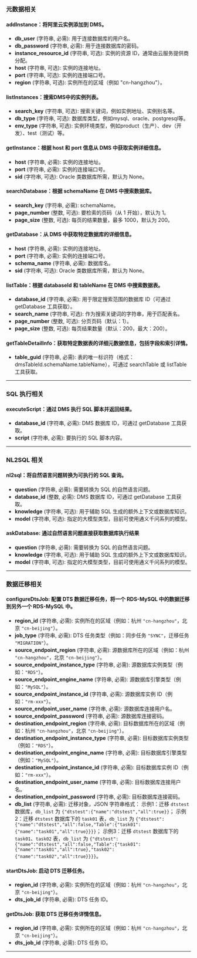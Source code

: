 
### 元数据相关
#### addInstance：将阿里云实例添加到 DMS。

- **db_user** (字符串, 必需): 用于连接数据库的用户名。
- **db_password** (字符串, 必需): 用于连接数据库的密码。
- **instance_resource_id** (字符串, 可选): 实例的资源 ID，通常由云服务提供商分配。
- **host** (字符串, 可选): 实例的连接地址。
- **port** (字符串, 可选): 实例的连接端口号。
- **region** (字符串, 可选): 实例所在的区域（例如 "cn-hangzhou"）。

#### listInstances：搜索DMS中的实例列表。

- **search_key** (字符串, 可选): 搜索关键词，例如实例地址、实例别名等。
- **db_type** (字符串, 可选): 数据库类型，例如mysql、oracle、postgresql等。
- **env_type** (字符串, 可选): 实例环境类型，例如product（生产）、dev（开发）、test（测试）等。

#### getInstance：根据 host 和 port 信息从 DMS 中获取实例详细信息。

- **host** (字符串, 必需): 实例的连接地址。
- **port** (字符串, 必需): 实例的连接端口号。
- **sid** (字符串, 可选): Oracle 类数据库所需，默认为 None。

#### searchDatabase：根据 schemaName 在 DMS 中搜索数据库。

- **search_key** (字符串, 必需): schemaName。
- **page_number** (整数, 可选): 要检索的页码（从 1 开始），默认为 1。
- **page_size** (整数, 可选): 每页的结果数量，最多 1000，默认为 200。

#### getDatabase：从 DMS 中获取特定数据库的详细信息。

- **host** (字符串, 必需): 实例的连接地址。
- **port** (字符串, 必需): 实例的连接端口号。
- **schema_name** (字符串, 必需): 数据库名。
- **sid** (字符串, 可选): Oracle 类数据库所需，默认为 None。

#### listTable：根据 databaseId 和 tableName 在 DMS 中搜索数据表。

- **database_id** (字符串, 必需): 用于限定搜索范围的数据库 ID（可通过 getDatabase 工具获取）。
- **search_name** (字符串, 可选): 作为搜索关键词的字符串，用于匹配表名。
- **page_number** (整数, 可选): 分页页码（默认：1）。
- **page_size** (整数, 可选): 每页结果数量（默认：200，最大：200）。

#### getTableDetailInfo：获取特定数据表的详细元数据信息，包括字段和索引详情。

- **table_guid** (字符串, 必需): 表的唯一标识符（格式：dmsTableId.schemaName.tableName），可通过 searchTable 或 listTable 工具获取。

---

### SQL 执行相关

#### executeScript：通过 DMS 执行 SQL 脚本并返回结果。

- **database_id** (字符串, 必需): DMS 数据库 ID，可通过 getDatabase 工具获取。
- **script** (字符串, 必需): 要执行的 SQL 脚本内容。

---

### NL2SQL 相关

#### nl2sql：将自然语言问题转换为可执行的 SQL 查询。

- **question** (字符串, 必需): 需要转换为 SQL 的自然语言问题。
- **database_id** (整数, 必需): DMS 数据库 ID，可通过 getDatabase 工具获取。
- **knowledge** (字符串, 可选): 用于辅助 SQL 生成的额外上下文或数据库知识。
- **model** (字符串, 可选): 指定的大模型类型，目前可使用通义千问系列的模型。


#### askDatabase: 通过自然语言问题直接获取数据库执行结果
- **question** (字符串, 必需): 需要转换为 SQL 的自然语言问题。
- **knowledge** (字符串, 可选): 用于辅助 SQL 生成的额外上下文或数据库知识。
- **model** (字符串, 可选): 指定的大模型类型，目前可使用通义千问系列的模型。

---
### 数据迁移相关

#### configureDtsJob: 配置 DTS 数据迁移任务，将一个 RDS-MySQL 中的数据迁移到另外一个 RDS-MySQL 中。
- **region_id** (字符串, 必需): 实例所在的区域（例如：杭州 `"cn-hangzhou"`，北京 `"cn-beijing"`）。
- **job_type** (字符串, 必需): DTS 任务类型（例如：同步任务 `"SYNC"`，迁移任务 `"MIGRATION"`）。
- **source_endpoint_region** (字符串, 必需): 源数据库所在的区域（例如：杭州 `"cn-hangzhou"`，北京 `"cn-beijing"`）。
- **source_endpoint_instance_type** (字符串, 必需): 源数据库实例类型（例如：`"RDS"`）。
- **source_endpoint_engine_name** (字符串, 必需): 源数据库引擎类型（例如：`"MySQL"`）。
- **source_endpoint_instance_id** (字符串, 必需): 源数据库实例 ID（例如：`"rm-xxx"`）。
- **source_endpoint_user_name** (字符串, 必需): 源数据库连接用户名。
- **source_endpoint_password** (字符串, 必需): 源数据库连接密码。
- **destination_endpoint_region** (字符串, 必需): 目标数据库所在的区域（例如：杭州 `"cn-hangzhou"`，北京 `"cn-beijing"`）。
- **destination_endpoint_instance_type** (字符串, 必需): 目标数据库实例类型（例如：`"RDS"`）。
- **destination_endpoint_engine_name** (字符串, 必需): 目标数据库引擎类型（例如：`"MySQL"`）。
- **destination_endpoint_instance_id** (字符串, 必需): 目标数据库实例 ID（例如：`"rm-xxx"`）。
- **destination_endpoint_user_name** (字符串, 必需): 目标数据库连接用户名。
- **destination_endpoint_password** (字符串, 必需): 目标数据库连接密码。
- **db_list** (字符串, 必需): 迁移对象，JSON 字符串格式：
  示例1：迁移 `dtstest` 数据库，`db_list` 为 `{"dtstest":{"name":"dtstest","all":true}}`；
  示例2：迁移 `dtstest` 数据库下的 `task01` 表，`db_list` 为 `{"dtstest":{"name":"dtstest","all":false,"Table":{"task01":{"name":"task01","all":true}}}}`；
  示例3：迁移 `dtstest` 数据库下的 `task01`、`task02` 表，`db_list` 为 `{"dtstest":{"name":"dtstest","all":false,"Table":{"task01":{"name":"task01","all":true},"task02":{"name":"task02","all":true}}}}`。

#### startDtsJob: 启动 DTS 迁移任务。
- **region_id** (字符串, 必需): 实例所在的区域（例如：杭州 `"cn-hangzhou"`，北京 `"cn-beijing"`）。
- **dts_job_id** (字符串, 必需): DTS 任务 ID。

#### getDtsJob: 获取 DTS 迁移任务详情信息。
- **region_id** (字符串, 必需): 实例所在的区域（例如：杭州 `"cn-hangzhou"`，北京 `"cn-beijing"`）。
- **dts_job_id** (字符串, 必需): DTS 任务 ID。

---
